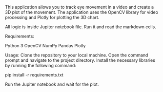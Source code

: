 This application allows you to track eye movement in a video and create a 3D plot of the movement. The application uses the OpenCV library for video processing and Plotly for plotting the 3D chart.

All logic is inside Jupiter notebook file. Run it and read the markdown cells.

Requirements:

Python 3
OpenCV 
NumPy 
Pandas 
Plotly 

Usage:
Clone the repository to your local machine.
Open the command prompt and navigate to the project directory.
Install the necessary libraries by running the following command:

pip install -r requirements.txt

Run the Jupiter notebook and wait for the plot.
